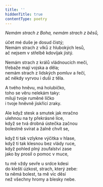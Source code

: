 ```yaml
---
title: ''
hiddenTitle: true
contentType: poetry
---
```


<section>

_Nemám strach z Boha, nemám strach z běsů,_

účet mé duše je dosud čistý;  
Nemám strach z vlků z hlubokých lesů,  
ač nejsem v střelbě kdovíjak jistý.

</section>

<section>

Nemám strach z králů vládnoucích meči,  
třebaže mají vojska a děla;  
nemám strach z lidských pomluv a řečí,  
ač někdy vyrvou i duši z těla.

</section>

<section>

A tvého hněvu, má holubičko,  
toho se věru nelekám taky:  
miluji tvoje ruměné líčko  
i tvoje hněvně jiskřící zraky.

</section>

<section>

Ale když stesk a smutek jak mračno  
ulehnou na ty překrásné líce,  
když se tvá drobná ústečka začnou  
bolestně svírat a žalně chvít se,

</section>

<section>

když ti tak vzlykne výčitka v hlase,  
když ti tak klesnou bez vlády ruce,  
když pohled plný zoufalství zase  
jako by prosil o pomoc v muce,

</section>

<section>

tu mě vždy sevře u srdce kdesi  
do kleští úzkost, strach, který zebe:  
ta němá bolest, ta mě víc děsí  
než všechny hromy a blesky nebe.

</section>
